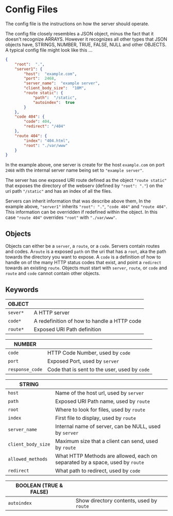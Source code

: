 # Config Files

The config file is the instructions on how the server should operate.

The config file closely resembles a JSON object, minus the fact that it doesn't recognize ARRAYS. However it recognizes all other types that JSON objects have, STRINGS, NUMBER, TRUE, FALSE, NULL and other OBJECTS. A typical config file might look like this ...
```json
{
	"root":  ".",
	"server1": {
		"host":  "example.com",
		"port":  2468,
		"server_name":  "example server",
		"client_body_size":  "10M",
		"route static": {
			"path":  "/static",
			"autoindex":  true
		}
	},
	"code 404": {
		"code": 404,
		"redirect": "/404"
	},
	"route 404": {
		"index": "404.html",
		"root": "./var/www"
	}
}
```

In the example above, one server is create for the host ``example.com`` on port ``2468`` with the internal server name being set to ```"example server"```.

The server has one exposed URI route defined as the object ``"route static"`` that exposes the directory of the webserv (defined by ``"root": "."``) on the uri path ``"/static"`` and has an index of all the files.

Servers can inherit information that was describe above them, In the example above, ``"server1"`` inherits ``"root": "."``, ``"code 404"`` and ``"route 404"``. This information can be overridden if redefined within the object. In this case ``"route 404"`` overrides ``"root"`` with ``"./var/www"``.

## Objects
Objects can either be a ``server``, a ``route``, or a ``code``. Servers contain routes and codes.  A``route`` is a exposed ``path`` on the uri that has a ``root``, aka the path towards the directory you want to expose. A ``code`` is a definition of how to handle on of the many HTTP status codes that exist, and point a ``redirect`` towards an existing ``route``. Objects must start with ``server``, ``route``, or ``code`` and ``route`` and ``code`` cannot contain other objects.

## Keywords

| OBJECT | |
|--|--|
|``sever*``|A HTTP server|
|``code*``|A redefinition of how to handle a HTTP code|
|``route*``|Exposed URI Path definition|

| NUMBER | |
|--|--|
|``code``|HTTP Code Number, used by ``code``|
|``port``|Exposed Port, used by ``server``|
|``response_code``|Code that is sent to the user, used by ``code``|

| STRING| |
|--|--|
|``host``|Name of the host url, used by ``server``|
|``path``|Exposed URI Path name, used by ``route``|
|``root``|Where to look for files, used by ``route``|
|``index``|First file to display, used by ``route``|
|``server_name``|Internal name of server, can be NULL, used by ``server``|
|``client_body_size``|Maximum size that a client can send, used by ``route``|
|``allowed_methods``|What HTTP Methods are allowed, each on separated by a space, used by ``route``|
|``redirect``|What path to redirect, used by ``code``|

|BOOLEAN (TRUE & FALSE)||
|--|--|
|``autoindex``| Show directory contents, used by ``route`` | 


 
